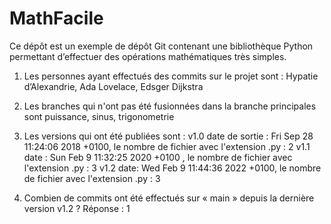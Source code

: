 # MathFacile

Ce dépôt est un exemple de dépôt Git contenant une bibliothèque Python
permettant d’effectuer des opérations mathématiques très simples.

1. Les personnes ayant effectués des commits sur le projet sont :  Hypatie d’Alexandrie, Ada Lovelace, Edsger Dijkstra

2. Les branches qui n'ont pas été fusionnées dans la branche principales sont puissance, sinus, trigonometrie

3. Les versions qui ont été publiées sont : 
v1.0 date de sortie :   Fri Sep 28 11:24:06 2018 +0100, le nombre de fichier avec l'extension .py : 2
v1.1 date :  Sun Feb 9 11:32:25 2020 +0100 , le nombre de fichier avec l'extension .py : 3
v1.2 date:   Wed Feb 9 11:44:36 2022 +0100, le nombre de fichier avec l'extension .py : 3

4. Combien de commits  ont été effectués sur « main » depuis la dernière version v1.2 ? Réponse : 1 

